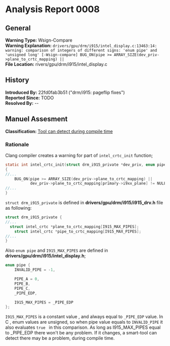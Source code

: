 # Analysis Report 0008 #
## General ##
**Warning Type:** Wsign-Compare    
**Warning Explanation:** ```drivers/gpu/drm/i915/intel_display.c:13463:14: warning: comparison of integers of different signs: 'enum pipe' and 'unsigned long' [-Wsign-compare]
        BUG_ON(pipe >= ARRAY_SIZE(dev_priv->plane_to_crtc_mapping) ||```    
**File Location:** rivers/gpu/drm/i915/intel_display.c  
## History ##
**Introduced By:** 22fd0fab3b51 ("drm/i915: pageflip fixes")  
**Reported Since:** TODO  
**Resolved By:** --  
## Manuel Assesment ##
**Classification:** [Tool can detect during compile time](WarningTypeClassifications.md)
### Rationale ###
Clang compiler creates a warning for part of ```intel_crtc_init``` function;
```C
static int intel_crtc_init(struct drm_i915_private *dev_priv, enum pipe pipe)
{
//...
	BUG_ON(pipe >= ARRAY_SIZE(dev_priv->plane_to_crtc_mapping) ||
	       dev_priv->plane_to_crtc_mapping[primary->i9xx_plane] != NULL);
//...
}
```

```struct drm_i915_private``` is defined in **drivers/gpu/drm/i915/i915_drv.h** file as following:
```C
struct drm_i915_private {
//...
  struct intel_crtc *plane_to_crtc_mapping[I915_MAX_PIPES];
	struct intel_crtc *pipe_to_crtc_mapping[I915_MAX_PIPES];
//...
}
```
Also ```enum pipe``` and ```I915_MAX_PIPES``` are defined in **drivers/gpu/drm/i915/intel_display.h**;
```C
enum pipe {
	INVALID_PIPE = -1,

	PIPE_A = 0,
	PIPE_B,
	PIPE_C,
	_PIPE_EDP,

	I915_MAX_PIPES = _PIPE_EDP
};
```
```I915_MAX_PIPES``` is a constant value , and always equal to ```_PIPE_EDP``` value. In C , enum values are unsigned, so when pipe value equals to ```INVALID_PIPE``` it also evaluates ```true ``` in this comparison. As long as I915_MAX_PIPES equal to \_PIPE_EDP there won't be any problem. If it changes, a smart-tool can detect there may be a problem, during compile time.
